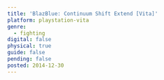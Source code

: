 ```yaml
---
title: 'BlazBlue: Continuum Shift Extend [Vita]'
platform: playstation-vita
genre:
  - fighting
digital: false
physical: true
guide: false
pending: false
posted: 2014-12-30
---
```

